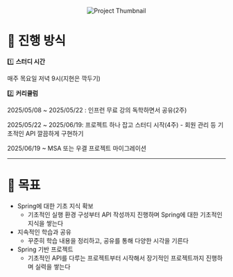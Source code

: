 <p align="center">
    <img src="https://github.com/user-attachments/assets/f3b62656-eda2-4489-ba04-babef81c955b" alt="Project Thumbnail"/>
</p>

# 👥 진행 방식

1️⃣ **스터디 시간**

매주 목요일 저녁 9시(지현은 깍두기)

2️⃣ **커리큘럼**

2025/05/08 ~ 2025/05/22 : 인프런 무료 강의 독학하면서 공유(2주)

2025/05/22 ~ 2025/06/19: 프로젝트 하나 잡고 스터디 시작(4주) - 회원 관리 등 기초적인 API 깔끔하게 구현하기

2025/06/19 ~ MSA 또는 우결 프로젝트 마이그레이션

---

# 🌱 목표

- Spring에 대한 기초 지식 확보
    - 기초적인 실행 환경 구성부터 API 작성까지 진행하며 Spring에 대한 기초적인 지식을 쌓는다
- 지속적인 학습과 공유
    - 꾸준히 학습 내용을 정리하고, 공유를 통해 다양한 시각을 기른다
- Spring 기반 프로젝트
    - 기초적인 API를 다루는 프로젝트부터 시작해서 장기적인 프로젝트까지 진행하며 실력을 쌓는다